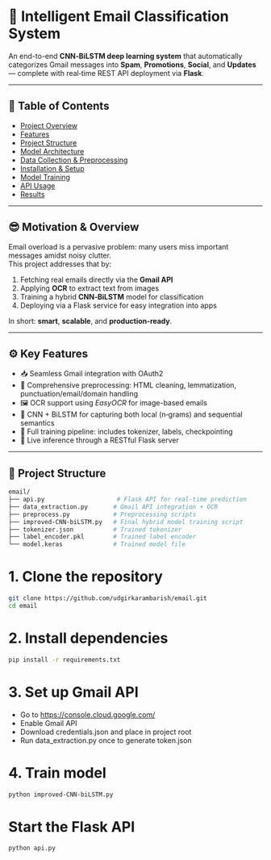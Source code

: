 # 📧 Intelligent Email Classification System

An end-to-end **CNN‑BiLSTM deep learning system** that automatically categorizes Gmail messages into **Spam**, **Promotions**, **Social**, and **Updates** — complete with real‑time REST API deployment via **Flask**.

---

## 🧭 Table of Contents

- [Project Overview](#project-overview)  
- [Features](#features)  
- [Project Structure](#project-structure)  
- [Model Architecture](#model-architecture)  
- [Data Collection & Preprocessing](#data-collection--preprocessing)  
- [Installation & Setup](#installation--setup)  
- [Model Training](#model-training)  
- [API Usage](#api-usage)  
- [Results](#results)  

---

## 😎 Motivation & Overview
Email overload is a pervasive problem: many users miss important messages amidst noisy clutter.  
This project addresses that by:

1. Fetching real emails directly via the **Gmail API**  
2. Applying **OCR** to extract text from images  
3. Training a hybrid **CNN‑BiLSTM** model for classification  
4. Deploying via a Flask service for easy integration into apps  

In short: **smart**, **scalable**, and **production‑ready**.

---

## ⚙️ Key Features
- 📥 Seamless Gmail integration with OAuth2  
- 🧹 Comprehensive preprocessing: HTML cleaning, lemmatization, punctuation/email/domain handling  
- 🖼️ OCR support using *EasyOCR* for image-based emails  
- 🧠 CNN + BiLSTM for capturing both local (n‑grams) and sequential semantics  
- 💾 Full training pipeline: includes tokenizer, labels, checkpointing  
- 🚀 Live inference through a RESTful Flask server  

---

## 📂 Project Structure

```bash
email/
├── api.py                    # Flask API for real-time prediction
├── data_extraction.py       # Gmail API integration + OCR
├── preprocess.py            # Preprocessing scripts
├── improved-CNN-biLSTM.py   # Final hybrid model training script
├── tokenizer.json           # Trained tokenizer
├── label_encoder.pkl        # Trained label encoder
└── model.keras              # Trained model file
```

# 1. Clone the repository
```bash
git clone https://github.com/udgirkarambarish/email.git
cd email
```

# 2. Install dependencies
```bash
pip install -r requirements.txt
```

# 3. Set up Gmail API
 - Go to https://console.cloud.google.com/
 - Enable Gmail API
 - Download credentials.json and place in project root
 - Run data_extraction.py once to generate token.json

# 4. Train model
```bash
python improved-CNN-biLSTM.py
```

# Start the Flask API

```bash
python api.py
```
